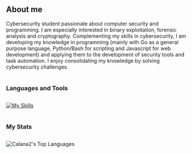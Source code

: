 <h2>About me</h2>
 Cybersecurity student passionate about computer security and programming. I am especially interested in binary exploitation, forensic analysis and cryptography. Complementing my skills in cybersecurity, I am developing my knowledge in programming (mainly with Go as a general purpose language, Python/Bash for scripting and Javascript for web development) and applying them to the development of security tools and task automation. I enjoy consolidating my knowledge by solving cybersecurity challenges.
<br/><br/>

<!-- Tech stack icons -->  
<h3>Languages and Tools</h3>
<h2></h2>

[![My Skills](https://skillicons.dev/icons?i=go,python,bash,git,ts,js,html,css,react,nextjs,tailwind,postgresql,mysql,sqlite)](https://skillicons.dev)
<br/><br/>


<!-- Stats -->
<h3>My Stats</h3>
<h2></h2>

![Calana2's Top Languages](https://github-readme-stats.vercel.app/api/top-langs/?username=Calana2&theme=dark&show_icons=true&hide_border=true&layout=compact&lang_count=9)
